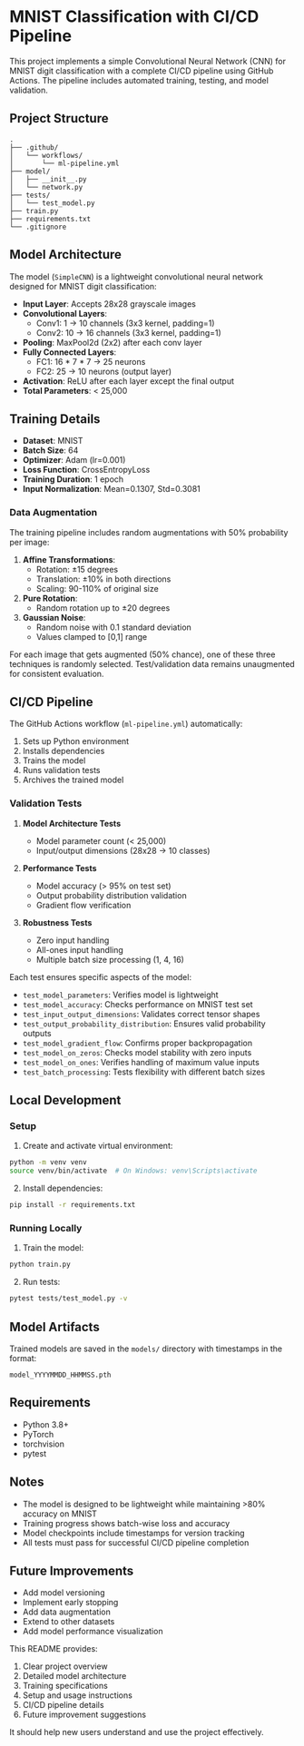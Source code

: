 # MNIST Classification with CI/CD Pipeline

This project implements a simple Convolutional Neural Network (CNN) for MNIST digit classification with a complete CI/CD pipeline using GitHub Actions. The pipeline includes automated training, testing, and model validation.

## Project Structure

```
.
├── .github/
│   └── workflows/
│       └── ml-pipeline.yml
├── model/
│   ├── __init__.py
│   └── network.py
├── tests/
│   └── test_model.py
├── train.py
├── requirements.txt
└── .gitignore
```

## Model Architecture

The model (`SimpleCNN`) is a lightweight convolutional neural network designed for MNIST digit classification:

- **Input Layer**: Accepts 28x28 grayscale images
- **Convolutional Layers**:
  - Conv1: 1 → 10 channels (3x3 kernel, padding=1)
  - Conv2: 10 → 16 channels (3x3 kernel, padding=1)
- **Pooling**: MaxPool2d (2x2) after each conv layer
- **Fully Connected Layers**:
  - FC1: 16 * 7 * 7 → 25 neurons
  - FC2: 25 → 10 neurons (output layer)
- **Activation**: ReLU after each layer except the final output
- **Total Parameters**: < 25,000

## Training Details

- **Dataset**: MNIST
- **Batch Size**: 64
- **Optimizer**: Adam (lr=0.001)
- **Loss Function**: CrossEntropyLoss
- **Training Duration**: 1 epoch
- **Input Normalization**: Mean=0.1307, Std=0.3081

### Data Augmentation
The training pipeline includes random augmentations with 50% probability per image:
1. **Affine Transformations**:
   - Rotation: ±15 degrees
   - Translation: ±10% in both directions
   - Scaling: 90-110% of original size
2. **Pure Rotation**:
   - Random rotation up to ±20 degrees
3. **Gaussian Noise**:
   - Random noise with 0.1 standard deviation
   - Values clamped to [0,1] range

For each image that gets augmented (50% chance), one of these three techniques is randomly selected. Test/validation data remains unaugmented for consistent evaluation.

## CI/CD Pipeline

The GitHub Actions workflow (`ml-pipeline.yml`) automatically:
1. Sets up Python environment
2. Installs dependencies
3. Trains the model
4. Runs validation tests
5. Archives the trained model

### Validation Tests
1. **Model Architecture Tests**
   - Model parameter count (< 25,000)
   - Input/output dimensions (28x28 → 10 classes)

2. **Performance Tests**
   - Model accuracy (> 95% on test set)
   - Output probability distribution validation
   - Gradient flow verification

3. **Robustness Tests**
   - Zero input handling
   - All-ones input handling
   - Multiple batch size processing (1, 4, 16)

Each test ensures specific aspects of the model:
- `test_model_parameters`: Verifies model is lightweight
- `test_model_accuracy`: Checks performance on MNIST test set
- `test_input_output_dimensions`: Validates correct tensor shapes
- `test_output_probability_distribution`: Ensures valid probability outputs
- `test_model_gradient_flow`: Confirms proper backpropagation
- `test_model_on_zeros`: Checks model stability with zero inputs
- `test_model_on_ones`: Verifies handling of maximum value inputs
- `test_batch_processing`: Tests flexibility with different batch sizes

## Local Development

### Setup
1. Create and activate virtual environment:
```bash
python -m venv venv
source venv/bin/activate  # On Windows: venv\Scripts\activate
```

2. Install dependencies:
```bash
pip install -r requirements.txt
```

### Running Locally
1. Train the model:
```bash
python train.py
```

2. Run tests:
```bash
pytest tests/test_model.py -v
```

## Model Artifacts

Trained models are saved in the `models/` directory with timestamps in the format:
```
model_YYYYMMDD_HHMMSS.pth
```

## Requirements

- Python 3.8+
- PyTorch
- torchvision
- pytest

## Notes

- The model is designed to be lightweight while maintaining >80% accuracy on MNIST
- Training progress shows batch-wise loss and accuracy
- Model checkpoints include timestamps for version tracking
- All tests must pass for successful CI/CD pipeline completion

## Future Improvements

- Add model versioning
- Implement early stopping
- Add data augmentation
- Extend to other datasets
- Add model performance visualization

This README provides:
1. Clear project overview
2. Detailed model architecture
3. Training specifications
4. Setup and usage instructions
5. CI/CD pipeline details
6. Future improvement suggestions

It should help new users understand and use the project effectively.